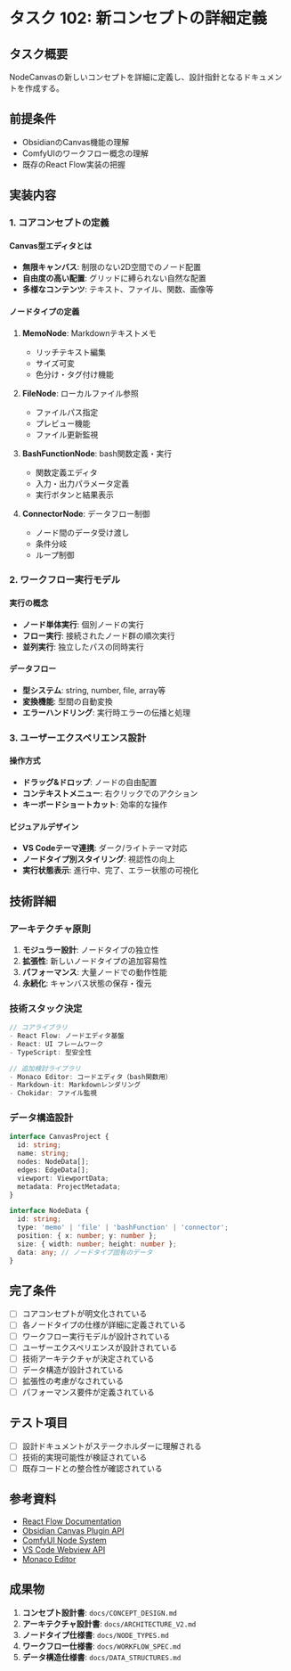# タスク 102: 新コンセプトの詳細定義

## タスク概要

NodeCanvasの新しいコンセプトを詳細に定義し、設計指針となるドキュメントを作成する。

## 前提条件

- ObsidianのCanvas機能の理解
- ComfyUIのワークフロー概念の理解
- 既存のReact Flow実装の把握

## 実装内容

### 1. コアコンセプトの定義

#### Canvas型エディタとは
- **無限キャンバス**: 制限のない2D空間でのノード配置
- **自由度の高い配置**: グリッドに縛られない自然な配置
- **多様なコンテンツ**: テキスト、ファイル、関数、画像等

#### ノードタイプの定義
1. **MemoNode**: Markdownテキストメモ
   - リッチテキスト編集
   - サイズ可変
   - 色分け・タグ付け機能

2. **FileNode**: ローカルファイル参照
   - ファイルパス指定
   - プレビュー機能
   - ファイル更新監視

3. **BashFunctionNode**: bash関数定義・実行
   - 関数定義エディタ
   - 入力・出力パラメータ定義
   - 実行ボタンと結果表示

4. **ConnectorNode**: データフロー制御
   - ノード間のデータ受け渡し
   - 条件分岐
   - ループ制御

### 2. ワークフロー実行モデル

#### 実行の概念
- **ノード単体実行**: 個別ノードの実行
- **フロー実行**: 接続されたノード群の順次実行
- **並列実行**: 独立したパスの同時実行

#### データフロー
- **型システム**: string, number, file, array等
- **変換機能**: 型間の自動変換
- **エラーハンドリング**: 実行時エラーの伝播と処理

### 3. ユーザーエクスペリエンス設計

#### 操作方式
- **ドラッグ&ドロップ**: ノードの自由配置
- **コンテキストメニュー**: 右クリックでのアクション
- **キーボードショートカット**: 効率的な操作

#### ビジュアルデザイン
- **VS Codeテーマ連携**: ダーク/ライトテーマ対応
- **ノードタイプ別スタイリング**: 視認性の向上
- **実行状態表示**: 進行中、完了、エラー状態の可視化

## 技術詳細

### アーキテクチャ原則
1. **モジュラー設計**: ノードタイプの独立性
2. **拡張性**: 新しいノードタイプの追加容易性
3. **パフォーマンス**: 大量ノードでの動作性能
4. **永続化**: キャンバス状態の保存・復元

### 技術スタック決定
```typescript
// コアライブラリ
- React Flow: ノードエディタ基盤
- React: UI フレームワーク
- TypeScript: 型安全性

// 追加検討ライブラリ
- Monaco Editor: コードエディタ（bash関数用）
- Markdown-it: Markdownレンダリング
- Chokidar: ファイル監視
```

### データ構造設計
```typescript
interface CanvasProject {
  id: string;
  name: string;
  nodes: NodeData[];
  edges: EdgeData[];
  viewport: ViewportData;
  metadata: ProjectMetadata;
}

interface NodeData {
  id: string;
  type: 'memo' | 'file' | 'bashFunction' | 'connector';
  position: { x: number; y: number };
  size: { width: number; height: number };
  data: any; // ノードタイプ固有のデータ
}
```

## 完了条件

- [ ] コアコンセプトが明文化されている
- [ ] 各ノードタイプの仕様が詳細に定義されている
- [ ] ワークフロー実行モデルが設計されている
- [ ] ユーザーエクスペリエンスが設計されている
- [ ] 技術アーキテクチャが決定されている
- [ ] データ構造が設計されている
- [ ] 拡張性の考慮がなされている
- [ ] パフォーマンス要件が定義されている

## テスト項目

- [ ] 設計ドキュメントがステークホルダーに理解される
- [ ] 技術的実現可能性が検証されている
- [ ] 既存コードとの整合性が確認されている

## 参考資料

- [React Flow Documentation](https://reactflow.dev/)
- [Obsidian Canvas Plugin API](https://docs.obsidian.md/Plugins/Canvas)
- [ComfyUI Node System](https://github.com/comfyanonymous/ComfyUI/wiki)
- [VS Code Webview API](https://code.visualstudio.com/api/extension-guides/webview)
- [Monaco Editor](https://microsoft.github.io/monaco-editor/)

## 成果物

1. **コンセプト設計書**: `docs/CONCEPT_DESIGN.md`
2. **アーキテクチャ設計書**: `docs/ARCHITECTURE_V2.md`
3. **ノードタイプ仕様書**: `docs/NODE_TYPES.md`
4. **ワークフロー仕様書**: `docs/WORKFLOW_SPEC.md`
5. **データ構造仕様書**: `docs/DATA_STRUCTURES.md`